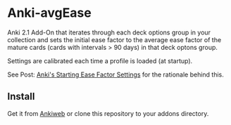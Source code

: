 # Anki-avgEase
Anki 2.1 Add-On that iterates through each deck options group in your collection and sets the initial ease factor to the average ease factor of the mature cards (cards with intervals > 90 days) in that deck optons group.

Settings are calibrated each time a profile is loaded (at startup).

See Post: [Anki's Starting Ease Factor Settings](https://eshapard.github.io/anki/ankis-initial-ease-factor-setting.html) for the rationale behind this.

## Install
Get it from [Ankiweb](https://ankiweb.net/shared/info/1129477042) or clone this repository to your addons directory.
